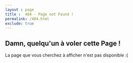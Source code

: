 ```yaml
---
layout : page
title :  404 - Page not Found !
permalink: /404.html
exclude: true
---
```


## Damn, quelqu'un à voler cette Page !

La page que vous cherchez à afficher n'est pas disponible :(
